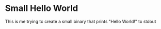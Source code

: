 # Small Hello World
This is me trying to create a small binary that prints "Hello World!" to stdout
